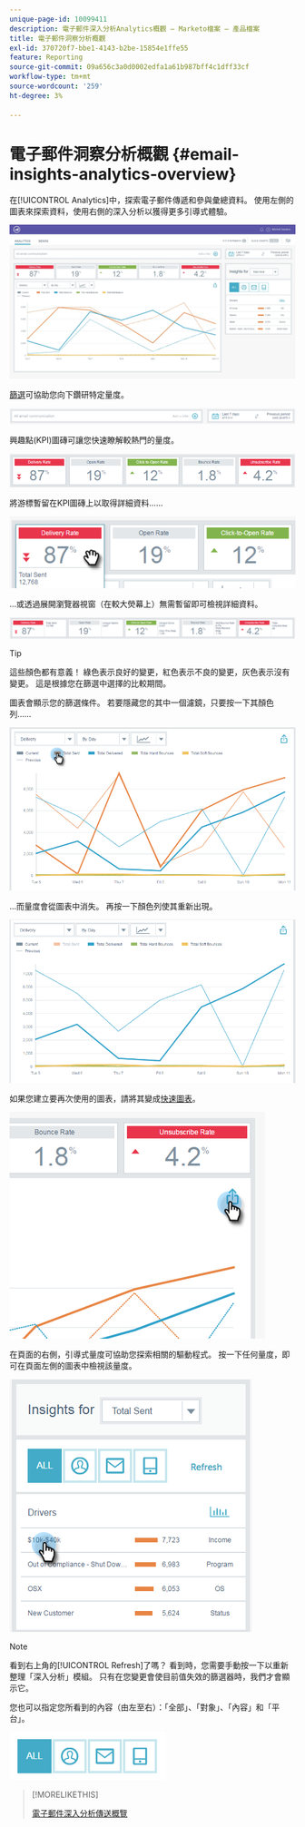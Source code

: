 ```yaml
---
unique-page-id: 10099411
description: 電子郵件深入分析Analytics概觀 — Marketo檔案 — 產品檔案
title: 電子郵件洞察分析概觀
exl-id: 370720f7-bbe1-4143-b2be-15854e1ffe55
feature: Reporting
source-git-commit: 09a656c3a0d0002edfa1a61b987bff4c1dff33cf
workflow-type: tm+mt
source-wordcount: '259'
ht-degree: 3%

---
```


# 電子郵件洞察分析概觀 {#email-insights-analytics-overview}

在[!UICONTROL Analytics]中，探索電子郵件傳遞和參與彙總資料。 使用左側的圖表來探索資料，使用右側的深入分析以獲得更多引導式體驗。

![](assets/emailanalytics-1.jpg)

[篩選](/help/marketo/product-docs/reporting/email-insights/filtering-in-email-insights.md)可協助您向下鑽研特定量度。

![](assets/filter-field.png)

興趣點(KPI)圖磚可讓您快速瞭解較熱門的量度。

![](assets/kpi.png)

將游標暫留在KPI圖磚上以取得詳細資料……

![](assets/kpi-hover.png)

...或透過展開瀏覽器視窗（在較大熒幕上）無需暫留即可檢視詳細資料。

![](assets/kpi-wide.png)

>[!TIP]
>
>這些顏色都有意義！ 綠色表示良好的變更，紅色表示不良的變更，灰色表示沒有變更。 這是根據您在篩選中選擇的比較期間。

圖表會顯示您的篩選條件。 若要隱藏您的其中一個濾鏡，只要按一下其顏色列……

![](assets/chart1.png)

...而量度會從圖表中消失。 再按一下顏色列使其重新出現。

![](assets/chart2.png)

如果您建立要再次使用的圖表，請將其變成[快速圖表](/help/marketo/product-docs/reporting/email-insights/email-insights-quick-charts.md)。

![](assets/quick-chart.png)

在頁面的右側，引導式量度可協助您探索相關的驅動程式。 按一下任何量度，即可在頁面左側的圖表中檢視該量度。

![](assets/guided-metrics-ps.png)

>[!NOTE]
>
>看到右上角的[!UICONTROL Refresh]了嗎？ 看到時，您需要手動按一下以重新整理「深入分析」模組。 只有在您變更會使目前值失效的篩選器時，我們才會顯示它。

您也可以指定您所看到的內容（由左至右）：「全部」、「對象」、「內容」和「平台」。

![](assets/guided-bar.png)

>[!MORELIKETHIS]
>
>[電子郵件深入分析傳送概覽](/help/marketo/product-docs/reporting/email-insights/email-insights-sends-overview.md)

